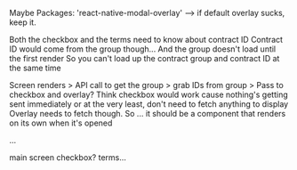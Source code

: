 


Maybe Packages:
'react-native-modal-overlay' --> if default overlay sucks, keep it. 

Both the checkbox and the terms need to know about contract ID
Contract ID would come from the group though... 
And the group doesn't load until the first render
So you can't load up the contract group and contract ID at the same time 

Screen renders > API call to get the group > grab IDs from group > 
    Pass to checkbox and overlay? 
    Think checkbox would work cause nothing's getting sent immediately
        or at the very least, don't need to fetch anything to display
    Overlay needs to fetch though.
        So ... it should be a component that renders on its own when it's opened

<View>
    <Checkbox />
    ...
</V>

main
    screen
        checkbox? 
        terms... 